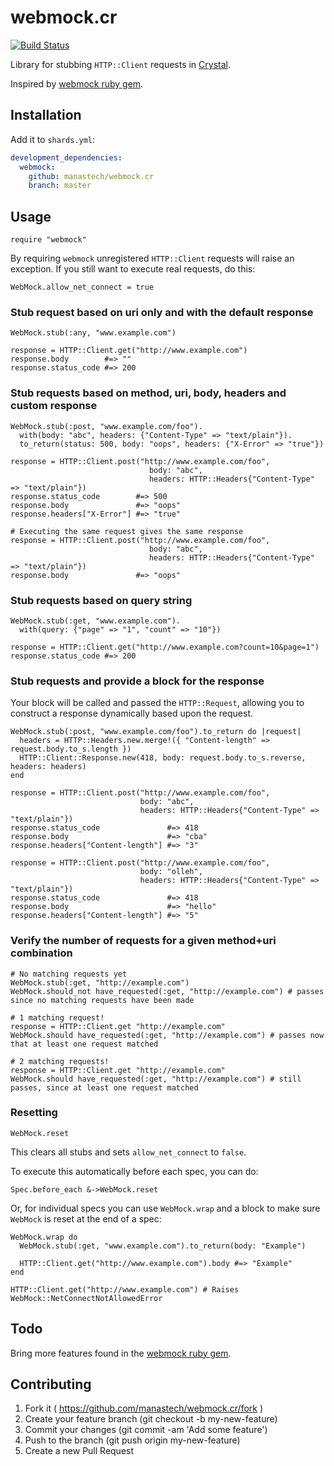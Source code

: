 # webmock.cr

[![Build Status](https://travis-ci.org/manastech/webmock.cr.svg?branch=master)](https://travis-ci.org/manastech/webmock.cr)

Library for stubbing `HTTP::Client` requests in [Crystal](http://crystal-lang.org/).

Inspired by [webmock ruby gem](https://github.com/bblimke/webmock).

## Installation

Add it to `shards.yml`:

```yaml
development_dependencies:
  webmock:
    github: manastech/webmock.cr
    branch: master
```

## Usage

```crystal
require "webmock"
```

By requiring `webmock` unregistered `HTTP::Client` requests will raise an exception.
If you still want to execute real requests, do this:

```crystal
WebMock.allow_net_connect = true
```

### Stub request based on uri only and with the default response

```crystal
WebMock.stub(:any, "www.example.com")

response = HTTP::Client.get("http://www.example.com")
response.body        #=> ""
response.status_code #=> 200
```

### Stub requests based on method, uri, body, headers and custom response

```crystal
WebMock.stub(:post, "www.example.com/foo").
  with(body: "abc", headers: {"Content-Type" => "text/plain"}).
  to_return(status: 500, body: "oops", headers: {"X-Error" => "true"})

response = HTTP::Client.post("http://www.example.com/foo",
                               body: "abc",
                               headers: HTTP::Headers{"Content-Type" => "text/plain"})
response.status_code        #=> 500
response.body               #=> "oops"
response.headers["X-Error"] #=> "true"

# Executing the same request gives the same response
response = HTTP::Client.post("http://www.example.com/foo",
                               body: "abc",
                               headers: HTTP::Headers{"Content-Type" => "text/plain"})
response.body               #=> "oops"
```

### Stub requests based on query string

```crystal
WebMock.stub(:get, "www.example.com").
  with(query: {"page" => "1", "count" => "10"})

response = HTTP::Client.get("http://www.example.com?count=10&page=1")
response.status_code #=> 200
```

### Stub requests and provide a block for the response

Your block will be called and passed the `HTTP::Request`, allowing you to construct a response dynamically based upon the request.

```crystal
WebMock.stub(:post, "www.example.com/foo").to_return do |request|
  headers = HTTP::Headers.new.merge!({ "Content-length" => request.body.to_s.length })
  HTTP::Client::Response.new(418, body: request.body.to_s.reverse, headers: headers)
end

response = HTTP::Client.post("http://www.example.com/foo",
                             body: "abc",
                             headers: HTTP::Headers{"Content-Type" => "text/plain"})
response.status_code               #=> 418
response.body                      #=> "cba"
response.headers["Content-length"] #=> "3"

response = HTTP::Client.post("http://www.example.com/foo",
                             body: "olleh",
                             headers: HTTP::Headers{"Content-Type" => "text/plain"})
response.status_code               #=> 418
response.body                      #=> "hello"
response.headers["Content-length"] #=> "5"
```

### Verify the number of requests for a given method+uri combination

```crystal
# No matching requests yet
WebMock.stub(:get, "http://example.com")
WebMock.should_not have_requested(:get, "http://example.com") # passes since no matching requests have been made

# 1 matching request!
response = HTTP::Client.get "http://example.com"
WebMock.should have_requested(:get, "http://example.com") # passes now that at least one request matched

# 2 matching requests!
response = HTTP::Client.get "http://example.com"
WebMock.should have_requested(:get, "http://example.com") # still passes, since at least one request matched
```

### Resetting

```crystal
WebMock.reset
```

This clears all stubs and sets `allow_net_connect` to `false`.

To execute this automatically before each spec, you can do:

```crystal
Spec.before_each &->WebMock.reset
```

Or, for individual specs you can use `WebMock.wrap` and a block to make sure `WebMock` is reset at the end of a spec:

```crystal
WebMock.wrap do
  WebMock.stub(:get, "www.example.com").to_return(body: "Example")

  HTTP::Client.get("http://www.example.com").body #=> "Example"
end

HTTP::Client.get("http://www.example.com") # Raises WebMock::NetConnectNotAllowedError
```

## Todo

Bring more features found in the [webmock ruby gem](https://github.com/bblimke/webmock).

## Contributing

1. Fork it ( https://github.com/manastech/webmock.cr/fork )
2. Create your feature branch (git checkout -b my-new-feature)
3. Commit your changes (git commit -am 'Add some feature')
4. Push to the branch (git push origin my-new-feature)
5. Create a new Pull Request
